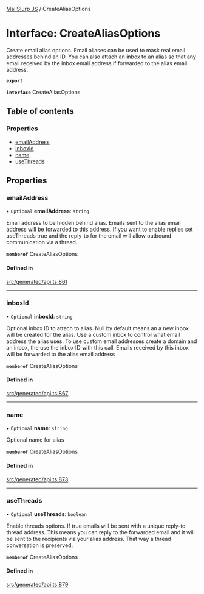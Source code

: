 [MailSlurp JS](../README.md) / CreateAliasOptions

# Interface: CreateAliasOptions

Create email alias options. Email aliases can be used to mask real email addresses behind an ID. You can also attach an inbox to an alias so that any email received by the inbox email address if forwarded to the alias email address.

**`export`**

**`interface`** CreateAliasOptions

## Table of contents

### Properties

- [emailAddress](CreateAliasOptions.md#emailaddress)
- [inboxId](CreateAliasOptions.md#inboxid)
- [name](CreateAliasOptions.md#name)
- [useThreads](CreateAliasOptions.md#usethreads)

## Properties

### emailAddress

• `Optional` **emailAddress**: `string`

Email address to be hidden behind alias. Emails sent to the alias email address will be forwarded to this address. If you want to enable replies set useThreads true and the reply-to for the email will allow outbound communication via a thread.

**`memberof`** CreateAliasOptions

#### Defined in

[src/generated/api.ts:861](https://github.com/mailslurp/mailslurp-client/blob/1460b4d/src/generated/api.ts#L861)

___

### inboxId

• `Optional` **inboxId**: `string`

Optional inbox ID to attach to alias. Null by default means an a new inbox will be created for the alias. Use a custom inbox to control what email address the alias uses. To use custom email addresses create a domain and an inbox, the use the inbox ID with this call. Emails received by this inbox will be forwarded to the alias email address

**`memberof`** CreateAliasOptions

#### Defined in

[src/generated/api.ts:867](https://github.com/mailslurp/mailslurp-client/blob/1460b4d/src/generated/api.ts#L867)

___

### name

• `Optional` **name**: `string`

Optional name for alias

**`memberof`** CreateAliasOptions

#### Defined in

[src/generated/api.ts:873](https://github.com/mailslurp/mailslurp-client/blob/1460b4d/src/generated/api.ts#L873)

___

### useThreads

• `Optional` **useThreads**: `boolean`

Enable threads options. If true emails will be sent with a unique reply-to thread address. This means you can reply to the forwarded email and it will be sent to the recipients via your alias address. That way a thread conversation is preserved.

**`memberof`** CreateAliasOptions

#### Defined in

[src/generated/api.ts:879](https://github.com/mailslurp/mailslurp-client/blob/1460b4d/src/generated/api.ts#L879)
